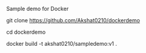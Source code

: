 Sample demo for Docker

git clone https://github.com/Akshat0210/dockerdemo

cd dockerdemo

docker build -t akshat0210/sampledemo:v1 .

